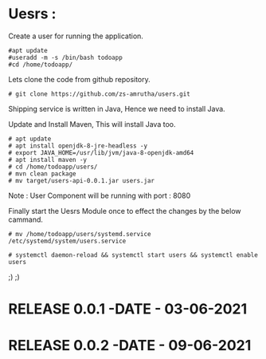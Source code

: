 # Uesrs :

Create a user for running the application.

```
#apt update
#useradd -m -s /bin/bash todoapp
#cd /home/todoapp/
```
Lets clone the code from github repository.

```
# git clone https://github.com/zs-amrutha/users.git
```
Shipping service is written in Java, Hence we need to install Java.

Update and Install Maven, This will install Java too.

```
# apt update
# apt install openjdk-8-jre-headless -y
# export JAVA_HOME=/usr/lib/jvm/java-8-openjdk-amd64
# apt install maven -y
# cd /home/todoapp/users/
# mvn clean package  
# mv target/users-api-0.0.1.jar users.jar
```
Note : User Component will be running with port : 8080

Finally start the Uesrs Module once to effect the changes by the below cammand.

```
# mv /home/todoapp/users/systemd.service /etc/systemd/system/users.service

# systemctl daemon-reload && systemctl start users && systemctl enable users 

```
;) ;)
# RELEASE 0.0.1 -DATE - 03-06-2021
# RELEASE 0.0.2 -DATE - 09-06-2021
